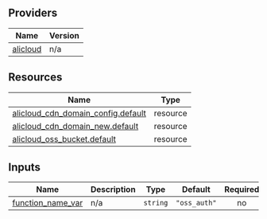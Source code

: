 <!-- BEGIN_TF_DOCS -->
## Providers

| Name | Version |
|------|---------|
| <a name="provider_alicloud"></a> [alicloud](#provider\_alicloud) | n/a |

## Resources

| Name | Type |
|------|------|
| [alicloud_cdn_domain_config.default](https://registry.terraform.io/providers/hashicorp/alicloud/latest/docs/resources/cdn_domain_config) | resource |
| [alicloud_cdn_domain_new.default](https://registry.terraform.io/providers/hashicorp/alicloud/latest/docs/resources/cdn_domain_new) | resource |
| [alicloud_oss_bucket.default](https://registry.terraform.io/providers/hashicorp/alicloud/latest/docs/resources/oss_bucket) | resource |

## Inputs

| Name | Description | Type | Default | Required |
|------|-------------|------|---------|:--------:|
| <a name="input_function_name_var"></a> [function\_name\_var](#input\_function\_name\_var) | n/a | `string` | `"oss_auth"` | no |
<!-- END_TF_DOCS -->    